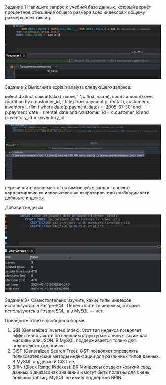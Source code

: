 Задание 1
Напишите запрос к учебной базе данных, который вернёт процентное отношение общего размера всех индексов к общему размеру всех таблиц.

![Task1](https://github.com/DmitriyKly/HW_DevOps_Netology/blob/main/%D0%98%D0%BD%D0%B4%D0%B5%D0%BA%D1%81%D1%8B/Screen/Task_1.png)

Задание 2
Выполните explain analyze следующего запроса:

select distinct concat(c.last_name, ' ', c.first_name), sum(p.amount) over (partition by c.customer_id, f.title)
from payment p, rental r, customer c, inventory i, film f
where date(p.payment_date) = '2005-07-30' and p.payment_date = r.rental_date and r.customer_id = c.customer_id and i.inventory_id = r.inventory_id

![Task2](https://github.com/DmitriyKly/HW_DevOps_Netology/blob/main/%D0%98%D0%BD%D0%B4%D0%B5%D0%BA%D1%81%D1%8B/Screen/Task_2.png)

перечислите узкие места;
оптимизируйте запрос: внесите корректировки по использованию операторов, при необходимости добавьте индексы.

Добавил индексы

![Task2_2](https://github.com/DmitriyKly/HW_DevOps_Netology/blob/main/%D0%98%D0%BD%D0%B4%D0%B5%D0%BA%D1%81%D1%8B/Screen/Task_2_2.png)

Задание 3*
Самостоятельно изучите, какие типы индексов используются в PostgreSQL. Перечислите те индексы, которые используются в PostgreSQL, а в MySQL — нет.

Приведите ответ в свободной форме.

1. GIN (Generalized Inverted Index): Этот тип индекса позволяет эффективно искать по внешним структурам данных, таким как массивы или JSON. В MySQL поддерживается только для полнотекстового поиска.
2. GiST (Generalized Search Tree): GiST позволяет определять пользовательские методы индексации для различных типов данных. В MySQL поддержки GiST нет.
3. BRIN (Block Range INdexes): BRIN индексы создают краткий свод данных о диапазонах значений и могут быть полезны для очень больших таблиц. MySQL не имеет поддержки BRIN